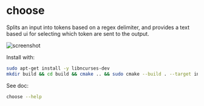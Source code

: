 # choose

Splits an input into tokens based on a regex delimiter, and provides a text based ui for selecting which token are sent to the output.

![screenshot](./screenshot.png)

Install with:

```bash
sudo apt-get install -y libncurses-dev
mkdir build && cd build && cmake .. && sudo cmake --build . --target install --config Release
```

See doc:

```bash
choose --help
```
